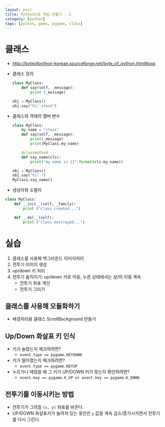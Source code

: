 ```yaml
---
layout: post
title: Python으로 게임 만들기 - 2
category: [python]
tags: [python, game, pygame, class]
---
```


# 클래스
* <http://byteofpython-korean.sourceforge.net/byte_of_python.html#oop>
* 클래스 정의
  ```python
  class MyClass:        
      def say(self, _message):
          print (_message)

  obj = MyClass()
  obj.say("hi! steve")
  ```
* 클래스와 객체의 맴버 변수
  ```python
  class MyClass:
      my_name = "class"
      def say(self, _message):
          print(_message)
          print(MyClass.my_name)

      @classmethod
      def say_name(cls):
          print("my name is {}".format(cls.my_name))       

  obj = MyClass()
  obj.say("hi! ")
  MyClass.say_name()
  ```

* 생성자와 소멸자
```python
class MyClass:
    def __init__(self, _family):
        print ("class created...")

    def __del__(self):
        print ("class destroyed...")
```

# 실습
1. 클래스를 사용해 백그라운드 이미지처리
1. 전투기 이미지 생성
1. up/down 키 처리
1. 전투기 움직이기: up/down 키로 이동, 누른 상태에서는 상/하 이동 계속
    * 전투기 좌표 계산
    * 전투기 그리기

## 클래스를 사용해 모듈화하기
* 배경처리용 클래스 ScrollBackground 만들기

## Up/Down 화살표 키 인식
* 키가 눌렸는지 체크하려면?
  - `event.type == pygame.KEYDOWN`
* 키가 떨어졌는지 체크하려면?
  - `event.type == pygame.KEYUP`
* 누르거나 떼었을 때 그 키가 UP/DOWN 키가 맞는지 확인하려면?
  - `event.key == pygame.K_UP or event.key == pygame.K_DOWN`

## 전투기를 이동시키는 방법
* 전투기가 그려질 `(x, y)` 좌표를 바꾼다.
* UP/DOWN 화살표키가 눌려져 있는 동안은 `y` 값을 계속 감소/증가시키면서 전투기를 다시 그린다.
